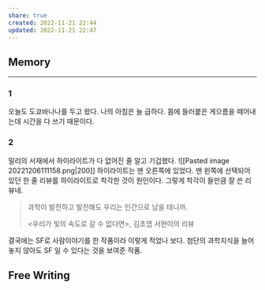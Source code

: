 ```yaml
---
share: true
created: 2022-11-21 22:44
updated: 2022-11-21 22:47
---
```



## Memory
---
### 1

오늘도 도쿄바나나를 두고 왔다.
나의 아침은 늘 급하다.
몸에 들러붙은 게으름을 떼어내는데 시간을 다 쓰기 때문이다.

### 2

밀리의  서재에서 하이라이트가 다 없어진 줄 알고 기겁했다.
![[Pasted image 20221206111158.png|200]]
하이라이트는 맨 오른쪽에 있었다. 
맨 왼쪽에 선택되어 있던 한 줄 리뷰를 하이라이트로 착각한 것이 원인이다.
그렇게 착각이 들만큼 잘 쓴 리뷰네.

> 과학이 발전하고 발전해도 우리는 인간으로 남을 테니까.
> 
> <우리가 빛의 속도로 갈 수 없다면>, 김초엽
> 서현이의 리뷰

결국에는 SF로 사람이야기를 한 작품이라 이렇게 적었나 보다.
첨단의 과학지식을 늘어놓지 않아도 SF 일 수 있다는 것을 보여준 작품.






## Free Writing
